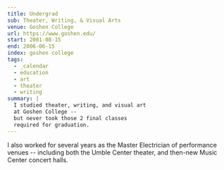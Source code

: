 ```yaml
---
title: Undergrad
sub: Theater, Writing, & Visual Arts
venue: Goshen College
url: https://www.goshen.edu/
start: 2001-08-15
end: 2006-06-15
index: goshen college
tags:
  - _calendar
  - education
  - art
  - theater
  - writing
summary: |
  I studied theater, writing, and visual art
  at Goshen College --
  but never took those 2 final classes
  required for graduation.
---
```


I also worked for several years
as the Master Electrician of performance venues --
including both the Umble Center theater,
and then-new Music Center concert halls.
